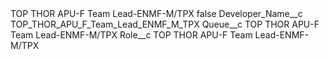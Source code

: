 <?xml version="1.0" encoding="UTF-8"?>
<CustomMetadata xmlns="http://soap.sforce.com/2006/04/metadata" xmlns:xsi="http://www.w3.org/2001/XMLSchema-instance" xmlns:xsd="http://www.w3.org/2001/XMLSchema">
    <label>TOP THOR APU-F Team Lead-ENMF-M/TPX</label>
    <protected>false</protected>
    <values>
        <field>Developer_Name__c</field>
        <value xsi:type="xsd:string">TOP_THOR_APU_F_Team_Lead_ENMF_M_TPX</value>
    </values>
    <values>
        <field>Queue__c</field>
        <value xsi:type="xsd:string">TOP THOR APU-F Team Lead-ENMF-M/TPX</value>
    </values>
    <values>
        <field>Role__c</field>
        <value xsi:type="xsd:string">TOP THOR APU-F Team Lead-ENMF-M/TPX</value>
    </values>
</CustomMetadata>
